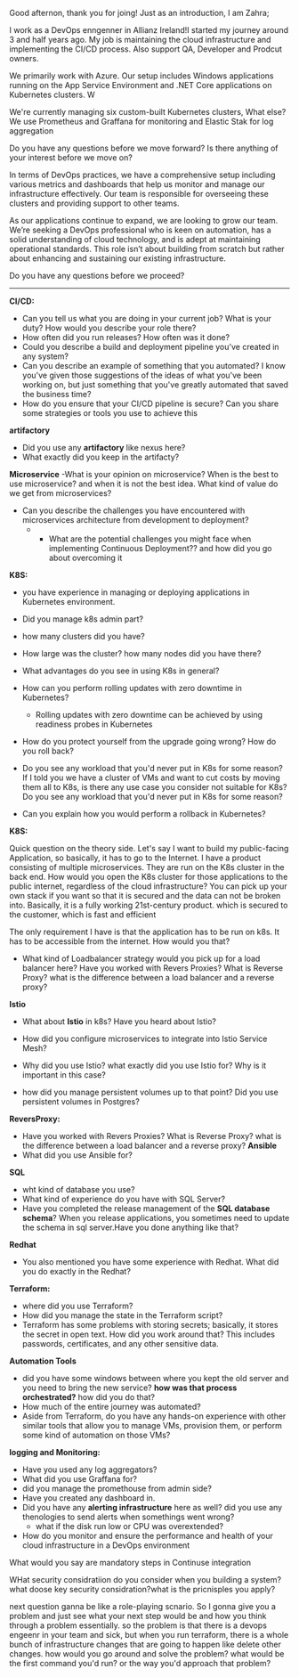 Good afternon, thank you for joing! Just as an introduction, I am Zahra; 

I work as a DevOps enngenner in Allianz Ireland!I started my journey around 3 and half years ago. My job is maintaining the cloud infrastructure and implementing the CI/CD process. Also support QA, Developer and Prodcut owners.

We primarily work with Azure. Our setup includes Windows applications running on the App Service Environment and .NET Core applications on Kubernetes clusters. W

We're currently managing six custom-built Kubernetes clusters, What else? We use Prometheus and Graffana for monitoring and Elastic Stak for log aggregation

Do you have any questions before we move forward? Is there anything of your interest before we move on?

In terms of DevOps practices, we have a comprehensive setup including various metrics and dashboards that help us monitor and manage our infrastructure effectively. Our team is responsible for overseeing these clusters and providing support to other teams.

As our applications continue to expand, we are looking to grow our team. We’re seeking a DevOps professional who is keen on automation, has a solid understanding of cloud technology, and is adept at maintaining operational standards. This role isn’t about building from scratch but rather about enhancing and sustaining our existing infrastructure.

Do you have any questions before we proceed?

------------------
                                                                                                                                        
                                                                                                                                        
                                                                                                                                        
                                                                                                                                        
**CI/CD:**
- Can you tell us what you are doing in your current job? What is your duty? How would you describe your role there?
- How often did you run releases? How often was it done?
- Could you describe a build and deployment pipeline you've created in any system?
- Can you describe an example of something that you automated? I know you've given those suggestions of the ideas of what you've been working on, but just something that you've greatly automated that saved the business time?
- How do you ensure that your CI/CD pipeline is secure? Can you share some strategies or tools you use to achieve this

  
**artifactory**
- Did you use any **artifactory** like nexus here?
 - What exactly did you keep in the artifacty?
   
**Microservice**
 -What is your opinion on microservice? When is the best to use microservice? and when it is not the best idea. What kind of value do we get from microservices?
- Can you describe the challenges you have encountered with microservices architecture from development to deployment? 
  - - What are the potential challenges you might face when implementing Continuous Deployment?? and how did you go about overcoming it

**K8S:**
- you have experience in managing or deploying applications in Kubernetes environment.
- Did you manage k8s admin part?
 - how many clusters did you have?
 - How large was the cluster? how many nodes did you have there?
- What advantages do you see in using K8s in general?
- How can you perform rolling updates with zero downtime in Kubernetes?
    - Rolling updates with zero downtime can be achieved by using readiness probes in Kubernetes
- How do you protect yourself from the upgrade going wrong? How do you roll back?
     
- Do you see any workload that you'd never put in K8s for some reason? If I told you we have a cluster of VMs and want to cut costs by moving them all to K8s, is there any use case you consider not suitable for K8s?Do you see any workload that you'd never put in K8s for some reason?
- Can you explain how you would perform a rollback in Kubernetes?

**K8S:**

Quick question on the theory side. Let's say I want to build my public-facing Application, so basically, it has to go to the Internet. I have a product consisting of multiple microservices. They are run on the K8s cluster in the back end. How would you open the K8s cluster for those applications to the public internet, regardless of the cloud infrastructure? You can pick up your own stack if you want so that it is secured and the data can not be broken into. Basically, it is a fully working 21st-century product. which is secured to the customer, which is fast and efficient

The only requirement I have is that the application has to be run on k8s. It has to be accessible from the internet. How would you that?

- What kind of Loadbalancer strategy would you pick up for a load balancer here? Have you worked with Revers Proxies? What is Reverse Proxy? what is the difference between a load balancer and a reverse proxy?

**Istio**
 - What about **Istio** in k8s? Have you heard about Istio?
- How did you configure microservices to integrate into Istio Service Mesh?
- Why did you use Istio? what exactly did you use Istio for? Why is it important in this case?

- how did you manage persistent volumes up to that point? Did you use persistent volumes in Postgres?

**ReversProxy:**

- Have you worked with Revers Proxies? What is Reverse Proxy? what is the difference between a load balancer and a reverse proxy?
**Ansible**
- What did you use Ansible for?

**SQL**
- wht kind of database you use?
- What kind of experience do you have with SQL Server?
- Have you completed the release management of the **SQL database schema**? When you release applications, you sometimes need to update the schema in sql server.Have you done anything like that?

**Redhat**
- You also mentioned you have some experience with Redhat. What did you do exactly in the Redhat?

**Terraform:**
- where did you use Terraform?
- How did you manage the state in the Terraform script?
- Terraform has some problems with storing secrets; basically, it stores the secret in open text. How did you work around that? This includes passwords, certificates, and any other sensitive data.

**Automation Tools**
- did you have some windows between where you kept the old server and you need to bring the new service? **how was that process orchestrated?** how did you do that?
- How much of the entire journey was automated?
- Aside from Terraform, do you have any hands-on experience with other similar tools that allow you to manage VMs, provision them, or perform some kind of automation on those VMs?


**logging and Monitoring:**
- Have you used any log aggregators?
- What did you use Graffana for?
-  did you manage the promethouse from admin side?
- Have you created any dashboard in.
- Did you have any **alerting infrastructure** here as well? did you use any thenologies to send alerts when somethings went wrong?
  - what if the disk run low or CPU was overextended?
- How do you monitor and ensure the performance and health of your cloud infrastructure in a DevOps environment


What would you say are mandatory steps in Continuse integration

WHat security considratiion do you consider when you building a system? what doose key security considration?what is the pricnisples you apply?

next question ganna be like a role-playing scnario. So I gonna give you a problem and just see what your next step would be and how you think through a problem essentially. so the problem is that there is a devops engeenr in your team and sick, but when you run terraform, there is a whole bunch of infrastructure changes that are going to happen like delete other changes. how would you go around and solve the problem? what would be the first command you'd run? or the way you'd approach that problem?
